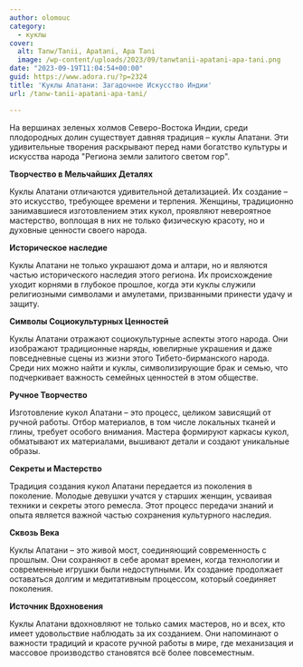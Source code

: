 ```yaml
---
author: olomouc
category:
  - куклы
cover:
  alt: Tanw/Tanii, Apatani, Apa Tani
  image: /wp-content/uploads/2023/09/tanwtanii-apatani-apa-tani.png
date: "2023-09-19T11:04:54+00:00"
guid: https://www.adora.ru/?p=2324
title: 'Куклы Апатани: Загадочное Искусство Индии'
url: /tanw-tanii-apatani-apa-tani/

---
```

На вершинах зеленых холмов Северо-Востока Индии, среди плодородных долин существует давняя традиция – куклы Апатани. Эти удивительные творения раскрывают перед нами богатство культуры и искусства народа "Региона земли залитого светом гор".

**Творчество в Мельчайших Деталях**

Куклы Апатани отличаются удивительной детализацией. Их создание – это искусство, требующее времени и терпения. Женщины, традиционно занимавшиеся изготовлением этих кукол, проявляют невероятное мастерство, воплощая в них не только физическую красоту, но и духовные ценности своего народа.

**Историческое наследие**

Куклы Апатани не только украшают дома и алтари, но и являются частью исторического наследия этого региона. Их происхождение уходит корнями в глубокое прошлое, когда эти куклы служили религиозными символами и амулетами, призванными принести удачу и защиту.

**Символы Социокультурных Ценностей**

Куклы Апатани отражают социокультурные аспекты этого народа. Они изображают традиционные наряды, ювелирные украшения и даже повседневные сцены из жизни этого Тибето-бирманского народа. Среди них можно найти и куклы, символизирующие брак и семью, что подчеркивает важность семейных ценностей в этом обществе.

**Ручное Творчество**

Изготовление кукол Апатани – это процесс, целиком зависящий от ручной работы. Отбор материалов, в том числе локальных тканей и глины, требует особого внимания. Мастера формируют каркасы кукол, обматывают их материалами, вышивают детали и создают уникальные образы.

**Секреты и Мастерство**

Традиция создания кукол Апатани передается из поколения в поколение. Молодые девушки учатся у старших женщин, усваивая техники и секреты этого ремесла. Этот процесс передачи знаний и опыта является важной частью сохранения культурного наследия.

**Сквозь Века**

Куклы Апатани – это живой мост, соединяющий современность с прошлым. Они сохраняют в себе аромат времен, когда технологии и современные игрушки были недоступными. Их создание продолжает оставаться долгим и медитативным процессом, который соединяет поколения.

**Источник Вдохновения**

Куклы Апатани вдохновляют не только самих мастеров, но и всех, кто имеет удовольствие наблюдать за их созданием. Они напоминают о важности традиций и красоте ручной работы в мире, где механизация и массовое производство становятся всё более повсеместным.

